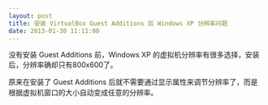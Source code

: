 ```yaml
---
layout: post
title: 安装 VirtualBox Guest Additions 后 Windows XP 分辨率问题
date: 2013-01-30 11:11:00
---
```

没有安装 Guest Additions 前，Windows XP 的虚拟机分辨率有很多选择，安装后，分辨率确却只有800x600了。

<span style="line-height: 1.5;">原来在安装了 Guest Additions 后就不需要通过显示属性来调节分辨率了，而是根据虚拟机窗口的大小自动变成任意的分辨率。</span>